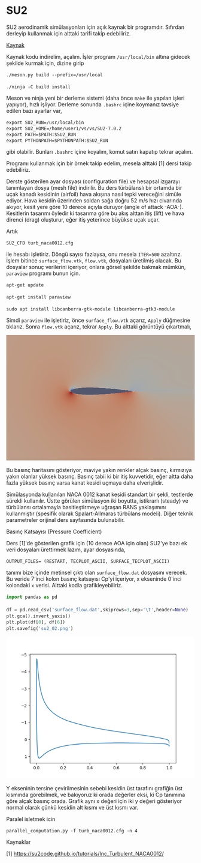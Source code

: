 # SU2

SU2 aerodinamik simülasyonları için açık kaynak bir programdır. Sıfırdan
derleyip kullanmak için alttaki tarifi takip edebiliriz.

[Kaynak](https://github.com/su2code/SU2/releases/tag/v7.0.2)

Kaynak kodu indirelim, açalım. İşler program `/usr/local/bin` altına
gidecek şekilde kurmak için, dizine girip

```
./meson.py build --prefix=/usr/local

./ninja -C build install
```

Meson ve ninja yeni bir derleme sistemi (daha önce `make` ile yapılan işleri
yapıyor), hızlı işliyor. Derleme sonunda `.bashrc` içine koymanız tavsiye
edilen bazı ayarlar var,

```
export SU2_RUN=/usr/local/bin
export SU2_HOME=/home/user1/vs/vs/SU2-7.0.2
export PATH=$PATH:$SU2_RUN
export PYTHONPATH=$PYTHONPATH:$SU2_RUN
```

gibi olabilir. Bunları `.bashrc` içine koyalım, komut satırı kapatıp
tekrar açalım.

Programı kullanmak için bir örnek takip edelim, mesela alttaki [1]
dersi takip edebiliriz.

Derste gösterilen ayar dosyası (configuration file) ve hesapsal
izgarayı tanımlayan dosya (mesh file) indirilir. Bu ders türbülanslı
bir ortamda bir uçak kanadı kesidinin (airfoil) hava akışına nasıl
tepki vereceğini simüle ediyor. Hava kesidin üzerinden soldan sağa
doğru 52 m/s hızı civarında akıyor, kesit yere göre 10 derece açıyla
duruyor (angle of attack -AOA-). Kesitlerin tasarımı öyledir ki
tasarıma göre bu akış alttan itiş (lift) ve hava direnci (drag)
oluşturur, eğer itiş yeterince büyükse uçak uçar.

Artık

```
SU2_CFD turb_naca0012.cfg
```

ile hesabı işletiriz. Döngü sayısı fazlaysa, onu mesela `ITER=500`
azaltırız. İşlem bitince `surface_flow.vtk`, `flow.vtk`, dosyaları
üretilmiş olacak.  Bu dosyalar sonuç verilerini içeriyor, onlara
görsel şekilde bakmak mümkün, `paraview` programı bunun için.

```
apt-get update

apt-get install paraview

sudo apt install libcanberra-gtk-module libcanberra-gtk3-module
```

Simdi `paraview` ile işletiriz, önce `surface_flow.vtk` açarız,
`Apply` düğmesine tıklarız.  Sonra `flow.vtk` açarız, tekrar
`Apply`. Bu alttaki görüntüyü çıkartmalı,

![](su2_01.png)

Bu basınç haritasını gösteriyor, maviye yakın renkler alçak basınç, kırmızıya
yakın olanlar yüksek basınç. Basınç tabii ki bir itiş kuvvetidir, eğer altta
daha fazla yüksek basınç varsa kanat kesidi uçmaya daha elverişlidir.

Simülasyonda kullanılan NACA 0012 kanat kesidi standart bir şekli,
testlerde sürekli kullanılır. Üstte görülen simülasyon iki boyutta,
istikrarlı (steady) ve türbülansı ortalamayla basitleştirmeye uğraşan
RANS yaklaşımını kullanmıştır (spesifik olarak Spalart-Allmaras
türbülans modeli).  Diğer teknik parametreler orijinal ders sayfasında
bulunabilir.

Basınç Katsayısı (Pressure Coefficient)

Ders [1]'de gösterilen grafik için (10 derece AOA için olan) SU2'ye
bazı ek veri dosyaları ürettirmek lazım, ayar dosyasında,

```
OUTPUT_FILES= (RESTART, TECPLOT_ASCII, SURFACE_TECPLOT_ASCII)
```

tanımı bize içinde metinsel çıktı olan `surface_flow.dat` dosyasını
verecek. Bu veride 7'inci kolon basınç katsayısı Cp'yi içeriyor, x
ekseninde 0'inci kolondaki `x` verisi. Alttaki kodla grafikleyebiliriz.

```python
import pandas as pd

df = pd.read_csv('surface_flow.dat',skiprows=3,sep='\t',header=None)
plt.gca().invert_yaxis()
plt.plot(df[0], df[6])
plt.savefig('su2_02.png')
```

![](su2_02.png)

Y ekseninin tersine çevirilmesinin sebebi kesidin üst tarafını
grafiğin üst kısmında görebilmek, ve bakıyoruz ki orada değerler eksi,
ki Cp tanımına göre alçak basınç orada. Grafik aynı x değeri için iki
y değeri gösteriyor normal olarak çünkü kesidin alt kısmı ve üst kısmı
var.

Paralel isletmek icin

```
parallel_computation.py -f turb_naca0012.cfg -n 4
```

Kaynaklar

[1] https://su2code.github.io/tutorials/Inc_Turbulent_NACA0012/


